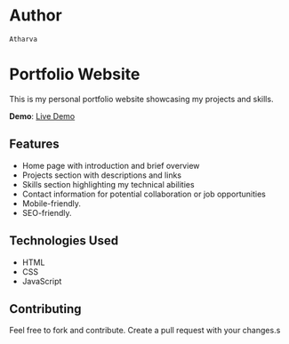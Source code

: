 # Author

`Atharva`

# Portfolio Website

This is my personal portfolio website showcasing my projects and skills.

**Demo**: [Live Demo](https://portfolio-atharva.vercel.app/)

## Features

- Home page with introduction and brief overview
- Projects section with descriptions and links
- Skills section highlighting my technical abilities
- Contact information for potential collaboration or job opportunities
- Mobile-friendly.
- SEO-friendly.

## Technologies Used

- HTML
- CSS
- JavaScript

## Contributing

Feel free to fork and contribute. Create a pull request with your changes.s

